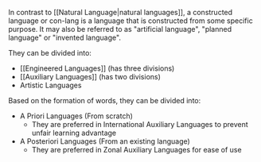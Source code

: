 In contrast to [[Natural Language|natural languages]], a constructed language or con-lang is a language that is constructed from some specific purpose. It may also be referred to as "artificial language", "planned language" or "invented language".

They can be divided into:
- [[Engineered Languages]] (has three divisions)
- [[Auxiliary Languages]] (has two divisions)
- Artistic Languages

Based on the formation of words, they can be divided into:
- A Priori Languages (From scratch)
	- They are preferred in International Auxiliary Languages to prevent unfair learning advantage
- A Posteriori Languages (From an existing language)
	- They are preferred in Zonal Auxiliary Languages for ease of use